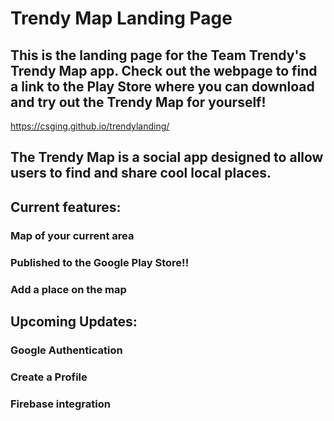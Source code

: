 # Trendy Map Landing Page

## This is the landing page for the Team Trendy's Trendy Map app. Check out the webpage to find a link to the Play Store where you can download and try out the Trendy Map for yourself!

https://csging.github.io/trendylanding/

## The Trendy Map is a social app designed to allow users to find and share cool local places.

## Current features:
### Map of your current area
### Published to the Google Play Store!!
### Add a place on the map

## Upcoming Updates:
### Google Authentication
### Create a Profile
### Firebase integration
### 
